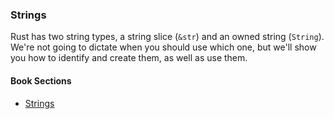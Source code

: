### Strings

Rust has two string types, a string slice (`&str`) and an owned string (`String`).
We're not going to dictate when you should use which one, but we'll show you how
to identify and create them, as well as use them.

#### Book Sections

- [Strings](https://doc.rust-lang.org/stable/book/ch08-02-strings.html)
